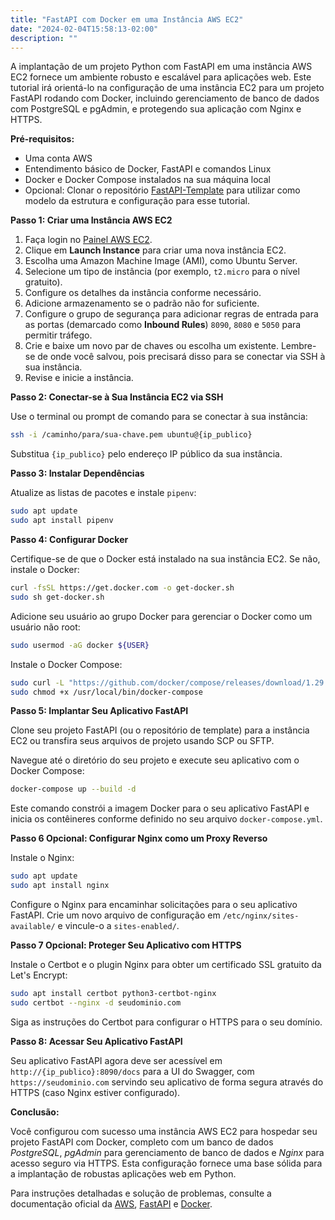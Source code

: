 ```yaml
---
title: "FastAPI com Docker em uma Instância AWS EC2"
date: "2024-02-04T15:58:13-02:00"
description: ""
---
```


A implantação de um projeto Python com FastAPI em uma instância AWS EC2 fornece um ambiente robusto e escalável para aplicações web. Este tutorial irá orientá-lo na configuração de uma instância EC2 para um projeto FastAPI rodando com Docker, incluindo gerenciamento de banco de dados com PostgreSQL e pgAdmin, e protegendo sua aplicação com Nginx e HTTPS.

**Pré-requisitos:**

- Uma conta AWS
- Entendimento básico de Docker, FastAPI e comandos Linux
- Docker e Docker Compose instalados na sua máquina local
- Opcional: Clonar o repositório [FastAPI-Template](https://github.com/felipemendes/fastapi-template) para utilizar como modelo da estrutura e configuração para esse tutorial.

**Passo 1: Criar uma Instância AWS EC2**

1. Faça login no [Painel AWS EC2](https://console.aws.amazon.com/ec2/).
2. Clique em **Launch Instance** para criar uma nova instância EC2.
3. Escolha uma Amazon Machine Image (AMI), como Ubuntu Server.
4. Selecione um tipo de instância (por exemplo, `t2.micro` para o nível gratuito).
5. Configure os detalhes da instância conforme necessário.
6. Adicione armazenamento se o padrão não for suficiente.
7. Configure o grupo de segurança para adicionar regras de entrada para as portas (demarcado como **Inbound Rules**) `8090`, `8080` e `5050` para permitir tráfego.
8. Crie e baixe um novo par de chaves ou escolha um existente. Lembre-se de onde você salvou, pois precisará disso para se conectar via SSH à sua instância.
9. Revise e inicie a instância.

**Passo 2: Conectar-se à Sua Instância EC2 via SSH**

Use o terminal ou prompt de comando para se conectar à sua instância:

```bash
ssh -i /caminho/para/sua-chave.pem ubuntu@{ip_publico}
```

Substitua `{ip_publico}` pelo endereço IP público da sua instância.

**Passo 3: Instalar Dependências**

Atualize as listas de pacotes e instale `pipenv`:

```bash
sudo apt update
sudo apt install pipenv
```

**Passo 4: Configurar Docker**

Certifique-se de que o Docker está instalado na sua instância EC2. Se não, instale o Docker:

```bash
curl -fsSL https://get.docker.com -o get-docker.sh
sudo sh get-docker.sh
```

Adicione seu usuário ao grupo Docker para gerenciar o Docker como um usuário não root:

```bash
sudo usermod -aG docker ${USER}
```

Instale o Docker Compose:

```bash
sudo curl -L "https://github.com/docker/compose/releases/download/1.29.2/docker-compose-$(uname -s)-$(uname -m)" -o /usr/local/bin/docker-compose
sudo chmod +x /usr/local/bin/docker-compose
```

**Passo 5: Implantar Seu Aplicativo FastAPI**

Clone seu projeto FastAPI (ou o repositório de template) para a instância EC2 ou transfira seus arquivos de projeto usando SCP ou SFTP.

Navegue até o diretório do seu projeto e execute seu aplicativo com o Docker Compose:

```bash
docker-compose up --build -d
```

Este comando constrói a imagem Docker para o seu aplicativo FastAPI e inicia os contêineres conforme definido no seu arquivo `docker-compose.yml`.

**Passo 6 Opcional: Configurar Nginx como um Proxy Reverso**

Instale o Nginx:

```bash
sudo apt update
sudo apt install nginx
```

Configure o Nginx para encaminhar solicitações para o seu aplicativo FastAPI. Crie um novo arquivo de configuração em `/etc/nginx/sites-available/` e vincule-o a `sites-enabled/`.

**Passo 7 Opcional: Proteger Seu Aplicativo com HTTPS**

Instale o Certbot e o plugin Nginx para obter um certificado SSL gratuito da Let's Encrypt:

```bash
sudo apt install certbot python3-certbot-nginx
sudo certbot --nginx -d seudominio.com
```

Siga as instruções do Certbot para configurar o HTTPS para o seu domínio.

**Passo 8: Acessar Seu Aplicativo FastAPI**

Seu aplicativo FastAPI agora deve ser acessível em `http://{ip_publico}:8090/docs` para a UI do Swagger, com `https://seudominio.com` servindo seu aplicativo de forma segura através do HTTPS (caso Nginx estiver configurado).

**Conclusão:**

Você configurou com sucesso uma instância AWS EC2 para hospedar seu projeto FastAPI com Docker, completo com um banco de dados *PostgreSQL*, *pgAdmin* para gerenciamento de banco de dados e *Nginx* para acesso seguro via HTTPS. Esta configuração fornece uma base sólida para a implantação de robustas aplicações web em Python.

Para instruções detalhadas e solução de problemas, consulte a documentação oficial da [AWS](https://aws.amazon.com/pt/documentation/ec2/), [FastAPI](https://fastapi.tiangolo.com/pt/) e [Docker](https://docs.docker.com/).